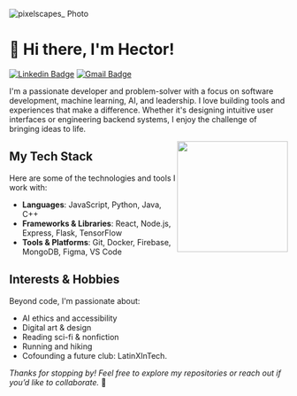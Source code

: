 
![pixelscapes_ Photo](https://github.com/user-attachments/assets/bbe129d8-c400-435a-af64-d3b0869e8ef6)


# 🍃 Hi there, I'm Hector!
[![Linkedin Badge](https://img.shields.io/badge/-LinkedIn-blue?style=flat-square&logo=Linkedin&logoColor=white&link=https://www.linkedin.com/in/hectorrios05/)](https://www.linkedin.com/in/hectorrios05/)
[![Gmail Badge](https://img.shields.io/badge/-hectorrios.tech@gmail.com-c14438?style=flat-square&logo=Gmail&logoColor=white&link=mailto:hectorrios.tech@gmail.com)](mailto:hectorrios.tech@gmail.com)


I'm a passionate developer and problem-solver with a focus on software development, machine learning, AI, and leadership. I love building tools and experiences that make a difference. Whether it's designing intuitive user interfaces or engineering backend systems, I enjoy the challenge of bringing ideas to life.


<img align='right' src='https://user-images.githubusercontent.com/5713670/87202985-820dcb80-c2b6-11ea-9f56-7ec461c497c3.gif' width='200"'>

## My Tech Stack  
Here are some of the technologies and tools I work with:

- **Languages**: JavaScript, Python, Java, C++
- **Frameworks & Libraries**: React, Node.js, Express, Flask, TensorFlow
- **Tools & Platforms**: Git, Docker, Firebase, MongoDB, Figma, VS Code



## Interests & Hobbies  

Beyond code, I'm passionate about:

- AI ethics and accessibility
- Digital art & design
- Reading sci-fi & nonfiction
- Running and hiking
- Cofounding a future club: LatinXInTech.



*Thanks for stopping by! Feel free to explore my repositories or reach out if you’d like to collaborate.* 🚀

